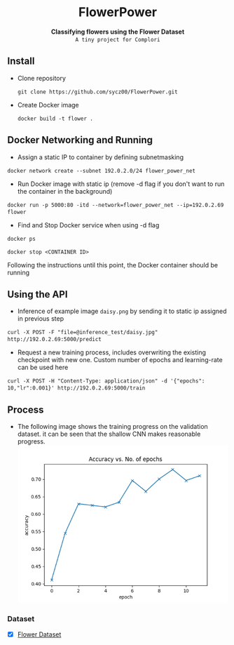 <h1 align="center">FlowerPower</h1>

<div align="center">
  <strong>Classifying flowers using the Flower Dataset</strong>
</div>
<div align="center">
  <code>A tiny project for Complori</code> 
</div>

## Install
* Clone repository
  ```
  git clone https://github.com/sycz00/FlowerPower.git
  ```
* Create Docker image
  ```
  docker build -t flower .
  ```
## Docker Networking and Running
* Assign a static IP to container by defining subnetmasking
```
docker network create --subnet 192.0.2.0/24 flower_power_net
```
* Run Docker image with static ip (remove -d flag if you don't want to run the container in the background)
```
docker run -p 5000:80 -itd --network=flower_power_net --ip=192.0.2.69 flower
```
* Find and Stop Docker service when using -d flag
```
docker ps
```
```
docker stop <CONTAINER ID>
```
Following the instructions until this point, the Docker container should be running

## Using the API
* Inference of example image <code>daisy.png</code> by sending it to static ip assigned in previous step
```
curl -X POST -F "file=@inference_test/daisy.jpg" http://192.0.2.69:5000/predict
```
* Request a new training process, includes overwriting the existing checkpoint with new one. Custom number of epochs and learning-rate can be used here
```
curl -X POST -H "Content-Type: application/json" -d '{"epochs": 10,"lr":0.001}' http://192.0.2.69:5000/train
```



## Process
* The following image shows the training progress on the validation dataset. it can be seen that the shallow CNN makes reasonable progress.
![Validation curve](val.png)



### Dataset
- [x] [Flower Dataset](https://www.kaggle.com/alxmamaev/flowers-recognition/flowers](https://www.kaggle.com/code/rayankazi/flowers-classification-pytorch)https://www.kaggle.com/code/rayankazi/flowers-classification-pytorch)
